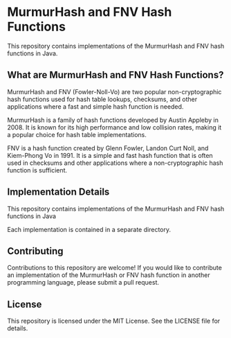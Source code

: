 # MurmurHash and FNV Hash Functions

This repository contains implementations of the MurmurHash and FNV hash functions in Java.

## What are MurmurHash and FNV Hash Functions?

MurmurHash and FNV (Fowler-Noll-Vo) are two popular non-cryptographic hash functions used for hash table lookups, checksums, and other applications where a fast and simple hash function is needed.

MurmurHash is a family of hash functions developed by Austin Appleby in 2008. It is known for its high performance and low collision rates, making it a popular choice for hash table implementations.

FNV is a hash function created by Glenn Fowler, Landon Curt Noll, and Kiem-Phong Vo in 1991. It is a simple and fast hash function that is often used in checksums and other applications where a non-cryptographic hash function is sufficient.

## Implementation Details

This repository contains implementations of the MurmurHash and FNV hash functions in Java

Each implementation is contained in a separate directory.

## Contributing

Contributions to this repository are welcome! If you would like to contribute an implementation of the MurmurHash or FNV hash function in another programming language, please submit a pull request.

## License

This repository is licensed under the MIT License. See the LICENSE file for details.
